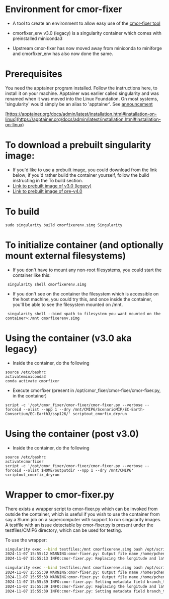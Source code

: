 # Environment for cmor-fixer

- A tool to create an environment to allow easy use of the [cmor-fixer tool](https://github.com/EC-Earth/cmor-fixer)

- cmorfixer_env v3.0 (legacy) is a singularity container which comes with preinstalled miniconda3
- Upstream cmor-fixer has now moved away from miniconda to miniforge and cmorfixer_env has also now done the same.

# Prerequisites

You need the apptainer program installed. Follow the instructions here, to install it on your machine.
Apptainer was earlier called singularity and was renamed when it was moved into the Linux Foundation.
On most systems, 'singularity' would simply be an alias to 'apptainer'.
See [announcement](https://apptainer.org/news/community-announcement-20211130/)

[https://apptainer.org/docs/admin/latest/installation.html#installation-on-linux](https://apptainer.org/docs/admin/latest/installation.html#installation-on-linux)


# To download a prebuilt singularity image:

- If you'd like to use a prebuilt image, you could download from the link below; if you'd rather build the container yourself, follow the build instructing in the To build section.
- [Link to prebuilt image of v3.0 (legacy)](https://esg-dn2.nsc.liu.se/virtualtestbed/cmorfixerenv.simg)
- [Link to prebuilt image of pre-v4.0](https://esg-dn2.nsc.liu.se/virtualtestbed/cmorfixerenv_pre4.0.simg)

# To build
````
sudo singularity build cmorfixerenv.simg Singularity
````
# To initialize container (and optionally mount external filesystems)

- If you don't have to mount any non-root filesystems, you could start the container like this:
````
 singularity shell cmorfixerenv.simg
````
- If you don't see on the container the filesystem which is accessible on the host machine, you could try this, and once inside the container, you'll be able to see the filesystem mounted on /mnt.
```
 singularity shell --bind <path to filesystem you want mounted on the container>:/mnt cmorfixerenv.simg
````

# Using the container (v3.0 aka legacy)

- Inside the container, do the following
````
source /etc/bashrc
activateminiconda3
conda activate cmorfixer
````
- Execute cmorfixer (present in /opt/cmor_fixer/cmor-fixer/cmor-fixer.py, in the container)
````
script -c '/opt/cmor_fixer/cmor-fixer/cmor-fixer.py --verbose --forceid --olist --npp 1 --dry /mnt/CMIP6/ScenarioMIP/EC-Earth-Consortium/EC-Earth3/ssp126/' scriptout_cmorfix_dryrun
````

# Using the container (post v3.0)

- Inside the container, do the following
````
source /etc/bashrc
activatecmorfixer
script -c '/opt/cmor_fixer/cmor-fixer/cmor-fixer.py --verbose --forceid --olist $HOME/outputdir --npp 1 --dry /mnt/CMIP6' scriptout_cmorfix_dryrun
````

# Wrapper to cmor-fixer.py

There exists a wrapper script to cmor-fixer.py which can be invoked from outside the container, which is useful if you wish to use the container from say a Slurm job on a supercomputer with support to run singularity images.
A testfile with an issue detectable by cmor-fixer.py is present under the testfiles/CMIP6 directory, which can be used for testing. 

To use the wrapper:

```bash
singularity exec --bind testfiles:/mnt cmorfixerenv.simg bash /opt/scripts/cmorfixerwrapper.sh --verbose --olist $HOME/outputdir --npp 1 --dry /mnt/CMIP6
2024-11-07 15:55:12 WARNING:cmor-fixer.py: Output file name /home/pchengi/outputdir/list-of-modified-files-1.txt already exists, trying /home/pchengi/outputdir/list-of-modified-files-2.txt
2024-11-07 15:55:13 INFO:cmor-fixer.py: Replacing the longitude and latitude t-grid vertices for vertices_longitude (none) in /mnt/CMIP6/chldiatos_Omon_EC-Earth3-ESM-1_abrupt-4xCO2_r1i1p1f1_gn_195401-195412.nc

singularity exec --bind testfiles:/mnt cmorfixerenv.simg bash /opt/scripts/cmorfixerwrapper.sh --verbose --olist $HOME/outputdir --npp 2 --meta /mnt/recipe.json --dry /mnt/CMIP6
2024-11-07 15:55:39 WARNING:cmor-fixer.py: Output file name /home/pchengi/outputdir/list-of-modified-files-1.txt already exists, trying /home/pchengi/outputdir/list-of-modified-files-2.txt
2024-11-07 15:55:39 WARNING:cmor-fixer.py: Output file name /home/pchengi/outputdir/list-of-modified-files-2.txt already exists, trying /home/pchengi/outputdir/list-of-modified-files-3.txt
2024-11-07 15:55:39 INFO:cmor-fixer.py: Setting metadata field branch_time_in_parent to 29218.0 in /mnt/CMIP6/siconca_SIday_EC-Earth3-Veg_historical_r1i1p1f1_gr_18800101-18801231.nc
2024-11-07 15:55:39 INFO:cmor-fixer.py: Replacing the longitude and latitude t-grid vertices for vertices_longitude (none) in /mnt/CMIP6/chldiatos_Omon_EC-Earth3-ESM-1_abrupt-4xCO2_r1i1p1f1_gn_195401-195412.nc
2024-11-07 15:55:39 INFO:cmor-fixer.py: Setting metadata field branch_time_in_parent to 29218.0 in /mnt/CMIP6/chldiatos_Omon_EC-Earth3-ESM-1_abrupt-4xCO2_r1i1p1f1_gn_195401-195412.nc
``` 
